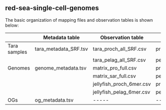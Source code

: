 ## red-sea-single-cell-genomes

The basic organization of mapping files and observation tables is shown below:


|                | Metadata table        | Observation table        | Renamed to                 |
|----------------|-----------------------|--------------------------|----------------------------|
| Tara samples   | tara_metadata_SRF.tsv | tara_proch_all_SRF.csv   | proch_ogs_in_tara_srf.csv  |
|                |                       | tara_pelag_all_SRF.csv   | pelag_ogs_in_tara_srf.csv  |
| Genomes        | genome_metadata.tsv   | matrix_pro_full.csv      | proch_ogs_in_genomes.csv   |
|                |                       | matrix_sar_full.csv      | pelag_ogs_in_genomes.csv   |
|                |                       | jellyfish_proch_6mer.csv | proch_6mers_in_genomes.csv |
|                |                       | jellyfish_pelag_6mer.csv | pelag_6mers_in_genomes.csv |
| OGs            | og_metadata.tsv       | -----                    | -----                      |